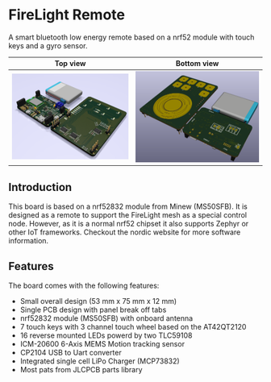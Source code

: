 # FireLight Remote
A smart bluetooth low energy remote based on a nrf52 module with touch keys and a gyro sensor.


| Top view  | Bottom view  |
|--------|----------------|
| ![Top view](hardware/images/top_view.png?raw=true)   | ![Bottom view](hardware/images/bottom_view.png?raw=true)|


## Introduction
This board is based on a nrf52832 module from Minew (MS50SFB). It is designed as a remote to support the FireLight mesh as a special control node. However, as it is a normal nrf52 chipset it also supports Zephyr or other IoT frameworks. Checkout the nordic website for more software information.


## Features

The board comes with the following features:
- Small overall design (53 mm x 75 mm x 12 mm)
- Single PCB design with panel break off tabs
- nrf52832 module (MS50SFB) with onboard antenna
- 7 touch keys with 3 channel touch wheel based on the AT42QT2120
- 16 reverse mounted LEDs powerd by two TLC59108
- ICM-20600 6-Axis MEMS Motion tracking sensor 
- CP2104 USB to Uart converter
- Integrated single cell LiPo Charger (MCP73832)
- Most pats from JLCPCB parts library